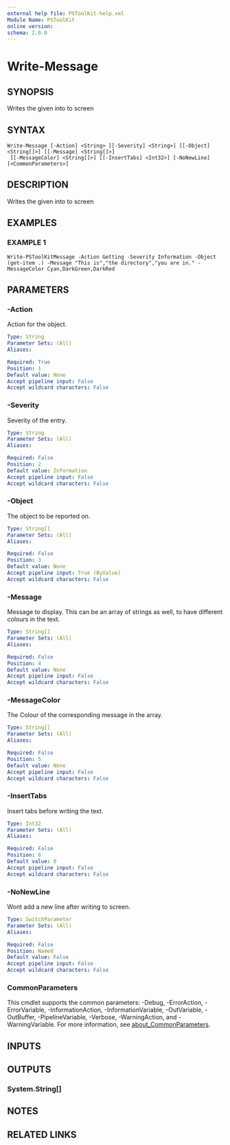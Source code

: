 ```yaml
---
external help file: PSToolKit-help.xml
Module Name: PSToolKit
online version:
schema: 2.0.0
---
```


# Write-Message

## SYNOPSIS
Writes the given into to screen

## SYNTAX

```
Write-Message [-Action] <String> [[-Severity] <String>] [[-Object] <String[]>] [[-Message] <String[]>]
 [[-MessageColor] <String[]>] [[-InsertTabs] <Int32>] [-NoNewLine] [<CommonParameters>]
```

## DESCRIPTION
Writes the given into to screen

## EXAMPLES

### EXAMPLE 1
```
Write-PSToolKitMessage -Action Getting -Severity Information -Object (get-item .) -Message "This is","the directory","you are in." -MessageColor Cyan,DarkGreen,DarkRed
```

## PARAMETERS

### -Action
Action for the object.

```yaml
Type: String
Parameter Sets: (All)
Aliases:

Required: True
Position: 1
Default value: None
Accept pipeline input: False
Accept wildcard characters: False
```

### -Severity
Severity of the entry.

```yaml
Type: String
Parameter Sets: (All)
Aliases:

Required: False
Position: 2
Default value: Information
Accept pipeline input: False
Accept wildcard characters: False
```

### -Object
The object to be reported on.

```yaml
Type: String[]
Parameter Sets: (All)
Aliases:

Required: False
Position: 3
Default value: None
Accept pipeline input: True (ByValue)
Accept wildcard characters: False
```

### -Message
Message to display.
This can be an array of strings as well, to have different colours in the text.

```yaml
Type: String[]
Parameter Sets: (All)
Aliases:

Required: False
Position: 4
Default value: None
Accept pipeline input: False
Accept wildcard characters: False
```

### -MessageColor
The Colour of the corresponding message in the array.

```yaml
Type: String[]
Parameter Sets: (All)
Aliases:

Required: False
Position: 5
Default value: None
Accept pipeline input: False
Accept wildcard characters: False
```

### -InsertTabs
Insert tabs before writing the text.

```yaml
Type: Int32
Parameter Sets: (All)
Aliases:

Required: False
Position: 6
Default value: 0
Accept pipeline input: False
Accept wildcard characters: False
```

### -NoNewLine
Wont add a new line after writing to screen.

```yaml
Type: SwitchParameter
Parameter Sets: (All)
Aliases:

Required: False
Position: Named
Default value: False
Accept pipeline input: False
Accept wildcard characters: False
```

### CommonParameters
This cmdlet supports the common parameters: -Debug, -ErrorAction, -ErrorVariable, -InformationAction, -InformationVariable, -OutVariable, -OutBuffer, -PipelineVariable, -Verbose, -WarningAction, and -WarningVariable. For more information, see [about_CommonParameters](http://go.microsoft.com/fwlink/?LinkID=113216).

## INPUTS

## OUTPUTS

### System.String[]
## NOTES

## RELATED LINKS
